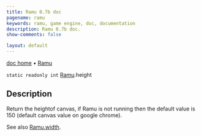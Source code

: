 ```yaml
---
title: Ramu 0.7b doc
pagename: ramu
keywords: ramu, game engine, doc, documentation
description: Ramu 0.7b doc.
show-comments: false

layout: default
---
```

[doc home](home) &#8226; [Ramu](../)  

``static readonly int`` [Ramu](Ramu).height  

## Description
Return the heightof canvas, if Ramu is not running then the default value is 150 (default canvas value on google chrome).  

See also [Ramu.width](Ramu.width).